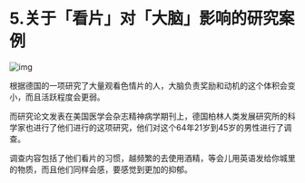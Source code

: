 #  5.关于「看片」对「大脑」影响的研究案例 

![img](https://pic4.zhimg.com/v2-d8c53c9b774d95d04c55b413ce4c688f_r.jpg) 

根据德国的一项研究了大量观看色情片的人，大脑负责奖励和动机的这个体积会变小，而且活跃程度会更弱。

而研究论文发表在美国医学会杂志精神病学期刊上，德国柏林人类发展研究所的科学家也进行了他们进行的这项研究，他们对这个64年21岁到45岁的男性进行了调查。

调查内容包括了他们看片的习惯，越频繁的去使用酒精，等会儿用英语发给你城里的物质，而且他们同样会感，要感觉到更加的抑郁。

